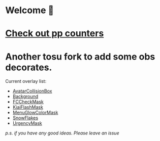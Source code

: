 <h1>Welcome 👋</h1>

<h1><a href="https://github.com/cyperdark/osu-counters/tree/master/counters">Check out pp counters</a></h1>

# Another tosu fork to add some obs decorates.
Current overlay list:
* [AvatarCollisionBox](https://github.com/Citrusis/OBSDecoratePack/tree/AvatarCollisionBox/counters/OBSDecoratePack%20-%20AvatarCollisionBox%20by%20Citrusis)
* [Background](https://github.com/Citrusis/OBSDecoratePack/tree/Background/counters/OBSDecoratePack%20-%20Background%20by%20Citrusis)
* [FCCheckMask](https://github.com/Citrusis/OBSDecoratePack/tree/FCCheckMask/counters/OBSDecoratePack%20-%20FCCheckMask%20by%20Citrusis)
* [KiaiFlashMask](https://github.com/Citrusis/OBSDecoratePack/tree/KiaiFlashMask/counters/OBSDecoratePack%20-%20KiaiFlashMask%20by%20Citrusis)
* [MenuGlowColorMask](https://github.com/Citrusis/OBSDecoratePack/tree/MenuGlowColorMask/counters/OBSDecoratePack%20-%20MenuGlowColorMask%20by%20Citrusis)
* [SnowFlakes](https://github.com/Citrusis/OBSDecoratePack/tree/SnowFlakes/counters/OBSDecoratePack%20-%20SnowFlakes%20by%20Citrusis)
* [UrgencyMask](https://github.com/Citrusis/OBSDecoratePack/tree/UrgencyMask/counters/OBSDecoratePack%20-%20UrgencyMask%20by%20Citrusis)

*p.s. if you have any good ideas. Please leave an issue*
